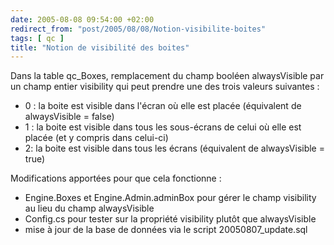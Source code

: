 ```yaml
---
date: 2005-08-08 09:54:00 +02:00
redirect_from: "post/2005/08/08/Notion-visibilite-boites"
tags: [ qc ]
title: "Notion de visibilité des boites"
---
```


Dans la table qc_Boxes, remplacement du champ booléen alwaysVisible par un
champ entier visibility qui peut prendre une des trois valeurs
suivantes :

* 0 : la boite est visible dans l'écran où elle est placée (équivalent
de alwaysVisible = false)
* 1 : la boite est visible dans tous les sous-écrans de celui où elle
est placée (et y compris dans celui-ci)
* 2: la boite est visible dans tous les écrans (équivalent de alwaysVisible =
true)

Modifications apportées pour que cela fonctionne :

* Engine.Boxes et Engine.Admin.adminBox pour gérer le champ visibility au
lieu du champ alwaysVisible
* Config.cs pour tester sur la propriété visibility plutôt que
alwaysVisible
* mise à jour de la base de données via le script 20050807_update.sql
